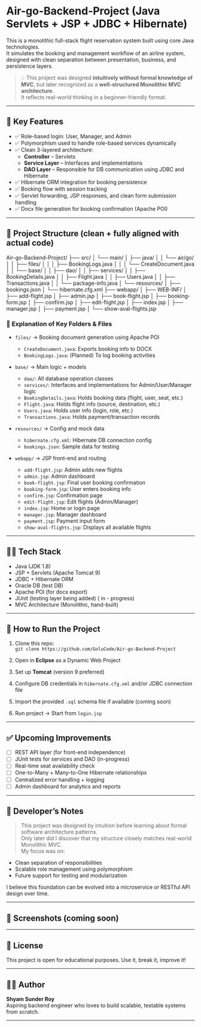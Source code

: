 # Air-go-Backend-Project (Java Servlets + JSP + JDBC + Hibernate)

This is a monolithic full-stack flight reservation system built using core Java technologies.  
It simulates the booking and management workflow of an airline system, designed with clean separation between presentation, business, and persistence layers.

> 💡 This project was designed **intuitively without formal knowledge of MVC**, but later recognized as a **well-structured Monolithic MVC architecture**.  
> It reflects real-world thinking in a beginner-friendly format.

---

## 📌 Key Features

- ✅ Role-based login: User, Manager, and Admin
- ✅ Polymorphism used to handle role-based services dynamically
- ✅ Clean 3-layered architecture:
  - **Controller** – Servlets
  - **Service Layer** – Interfaces and implementations
  - **DAO Layer** – Responsible for DB communication using JDBC and Hibernate
- ✅ Hibernate ORM integration for booking persistence
- ✅ Booking flow with session tracking
- ✅ Servlet forwarding, JSP responses, and clean form submission handling
- ✅ Docx file generation for booking confirmation (Apache POI)

---

## 📂 Project Structure (clean + fully aligned with actual code)

Air-go-Backend-Project/
├── src/
│ └── main/
│ ├── java/
│ │ └── air/go/
│ │ ├── files/
│ │ │ ├── BookingLogs.java
│ │ │ └── CreateDocument.java
│ │ └── base/
│ │ ├── dao/
│ │ ├── services/
│ │ ├── BookingDetails.java
│ │ ├── Flight.java
│ │ ├── Users.java
│ │ ├── Transactions.java
│ │ └── package-info.java
│ └── resources/
│ ├── bookings.json
│ └── hibernate.cfg.xml
├── webapp/
│ ├── WEB-INF/
│ ├── add-flight.jsp
│ ├── admin.jsp
│ ├── book-flight.jsp
│ ├── booking-form.jsp
│ ├── confirm.jsp
│ ├── edit-flight.jsp
│ ├── index.jsp
│ ├── manager.jsp
│ ├── payment.jsp
│ └── show-aval-flights.jsp

### 🧠 Explanation of Key Folders & Files

- `files/` → Booking document generation using Apache POI  
  - `CreateDocument.java`: Exports booking info to DOCX  
  - `BookingLogs.java`: (Planned) To log booking activities

- `base/` → Main logic + models  
  - `dao/`: All database operation classes  
  - `services/`: Interfaces and implementations for Admin/User/Manager logic  
  - `BookingDetails.java`: Holds booking data (flight, user, seat, etc.)  
  - `Flight.java`: Holds flight info (source, destination, etc.)  
  - `Users.java`: Holds user info (login, role, etc.)  
  - `Transactions.java`: Holds payment/transaction records

- `resources/` → Config and mock data  
  - `hibernate.cfg.xml`: Hibernate DB connection config  
  - `bookings.json`: Sample data for testing

- `webapp/` → JSP front-end and routing  
  - `add-flight.jsp`: Admin adds new flights  
  - `admin.jsp`: Admin dashboard  
  - `book-flight.jsp`: Final user booking confirmation  
  - `booking-form.jsp`: User enters booking info  
  - `confirm.jsp`: Confirmation page  
  - `edit-flight.jsp`: Edit flights (Admin/Manager)  
  - `index.jsp`: Home or login page  
  - `manager.jsp`: Manager dashboard  
  - `payment.jsp`: Payment input form  
  - `show-aval-flights.jsp`: Displays all available flights


---

## 🧑‍💻 Tech Stack

- Java (JDK 1.8)
- JSP + Servlets (Apache Tomcat 9)
- JDBC + Hibernate ORM
- Oracle DB (test DB)
- Apache POI (for docx export)
- JUnit (testing layer being added) ( in - progress)
- MVC Architecture (Monolithic, hand-built)

---

## 🚀 How to Run the Project

1. Clone this repo:  
   `git clone https://github.com/GoluCode/Air-go-Backend-Project`

2. Open in **Eclipse** as a Dynamic Web Project

3. Set up **Tomcat** (version 9 preferred)

4. Configure DB credentials in `hibernate.cfg.xml` and/or JDBC connection file

5. Import the provided `.sql` schema file if available (coming soon)

6. Run project → Start from `login.jsp`

---

## ✅ Upcoming Improvements

- [ ] REST API layer (for front-end independence)
- [ ] JUnit tests for services and DAO (in-progress)
- [ ] Real-time seat availability check
- [ ] One-to-Many + Many-to-One Hibernate relationships
- [ ] Centralized error handling + logging
- [ ] Admin dashboard for analytics and reports

---

## 🧠 Developer’s Notes

> This project was designed by intuition before learning about formal software architecture patterns.  
> Only later did I discover that my structure closely matches real-world Monolithic MVC.  
> My focus was on:
- Clean separation of responsibilities
- Scalable role management using polymorphism
- Future support for testing and modularization

I believe this foundation can be evolved into a microservice or RESTful API design over time.

---

## 📸 Screenshots (coming soon)

---

## 📄 License

This project is open for educational purposes. Use it, break it, improve it!

---

## 🙋‍♂️ Author

**Shyam Sunder Roy**  
Aspiring backend engineer who loves to build scalable, testable systems from scratch.

---








